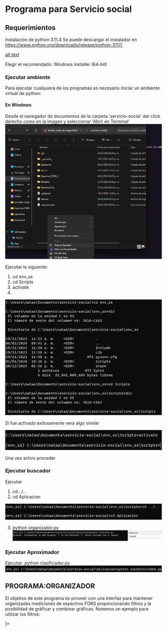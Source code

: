 # Programa para Servicio social
## Requerimientos

Instalación de python 3.11.4
Se puede descargar el instalador en https://www.python.org/downloads/release/python-3117/

[alt text](image/install_python.png)

Elegir  el recomendado: Windows installer (64-bit)

### Ejecutar ambiente
Para ejecutar cualquiera de los programas es necesario iniciar un ambiente virtual de python:
#### En Windows

Desde el navegador de documentos de la carpeta 'servicio-social' dar click derecho como en la imagen y seleccionar 'Abrir en Terminal'
![alt text](image/image.png)

Ejecutar lo siguiente:
1. cd env_ss
2. cd Scripts
3. activate
4. 
![alt text](image/image-1.png)

Si fue activado exitosamente vera algo similar

![alt text](image/image-2.png)

Una vez activo proceder

### Ejecutar buscador
Ejecutar 
1. cd ../..
2. cd Aplicacion

![alt text](image/image-3.png)

3. python organizador.py
![alt text](image/image-4.png)

### Ejecutar Aproximador
Ejecutar: python clasificador.py
![alt text](image/image-5.png)



## PROGRAMA:ORGANIZADOR

El objetivo de este programa es proveer con una interfaz para mantener organizadas mediciones de espectros FORS proporcionando filtros y la posibilidad de gráficar y combinar gráficas. Notemos un ejemplo para utilizar los filtros:

|*

